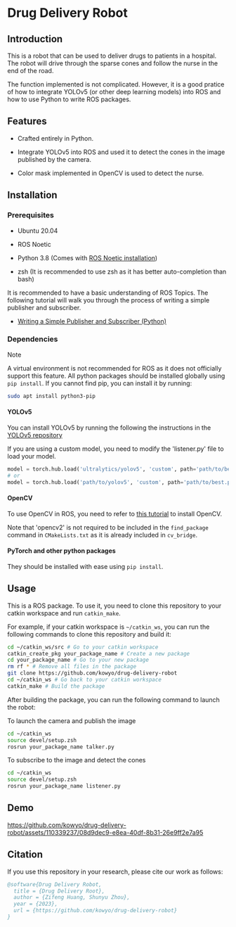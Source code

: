 # Drug Delivery Robot

## Introduction

This is a robot that can be used to deliver drugs to patients in a hospital. The robot will drive through the sparse cones and follow the nurse in the end of the road.

The function implemented is not complicated. However, it is a good pratice of how to integrate YOLOv5 (or other deep learning models) into ROS and how to use Python to write ROS packages.

## Features
- Crafted entirely in Python.

- Integrate YOLOv5 into ROS and used it to detect the cones in the image published by the camera.

- Color mask implemented in OpenCV is used to detect the nurse.

## Installation

### Prerequisites

- Ubuntu 20.04

- ROS Noetic

- Python 3.8 (Comes with [ROS Noetic installation](http://wiki.ros.org/noetic/Installation/Ubuntu))

- zsh (It is recommended to use zsh as it has better auto-completion than bash)

It is recommended to have a basic understanding of ROS Topics. The following tutorial will walk you through the process of writing a simple publisher and subscriber.

- [Writing a Simple Publisher and Subscriber (Python)](http://wiki.ros.org/ROS/Tutorials/WritingPublisherSubscriber%28python%29)

### Dependencies

> [!NOTE]  
> A virtual environment is not recommended for ROS as it does not officially support this feature. All python packages should be installed globally using `pip install`. If you cannot find pip, you can install it by running:
> ```zsh
> sudo apt install python3-pip
> ```

#### YOLOv5

You can install YOLOv5 by running the following the instructions in the [YOLOv5 repository](https://github.com/ultralytics/yolov5)

If you are using a custom model, you need to modify the 'listener.py' file to load your model.

```python
model = torch.hub.load('ultralytics/yolov5', 'custom', path='path/to/best.pt') # local model
# or
model = torch.hub.load('path/to/yolov5', 'custom', path='path/to/best.pt', source='local')  # local repo
```

#### OpenCV

To use OpenCV in ROS, you need to refer to [this tutorial](https://index.ros.org/p/cv_bridge/) to install OpenCV.

Note that 'opencv2' is not required to be included in the `find_package` command in `CMakeLists.txt` as it is already included in `cv_bridge`.

#### PyTorch and other python packages

They should be installed with ease using `pip install`.

## Usage

This is a ROS package. To use it, you need to clone this repository to your catkin workspace and run `catkin_make`.

For example, if your catkin workspace is `~/catkin_ws`, you can run the following commands to clone this repository and build it:

```zsh
cd ~/catkin_ws/src # Go to your catkin workspace
catkin_create_pkg your_package_name # Create a new package
cd your_package_name # Go to your new package
rm rf * # Remove all files in the package
git clone https://github.com/kowyo/drug-delivery-robot
cd ~/catkin_ws # Go back to your catkin workspace
catkin_make # Build the package
```

After building the package, you can run the following command to launch the robot:

To launch the camera and publish the image

```zsh
cd ~/catkin_ws
source devel/setup.zsh
rosrun your_package_name talker.py
```

To subscribe to the image and detect the cones

```zsh
cd ~/catkin_ws
source devel/setup.zsh
rosrun your_package_name listener.py
```

## Demo

https://github.com/kowyo/drug-delivery-robot/assets/110339237/08d9dec9-e8ea-40df-8b31-26e9ff2e7a95

## Citation

If you use this repository in your research, please cite our work as follows:

```bibtex
@software{Drug Delivery Robot,
  title = {Drug Delivery Root},
  author = {Zifeng Huang, Shunyu Zhou},
  year = {2023},
  url = {https://github.com/kowyo/drug-delivery-robot}
}
```


